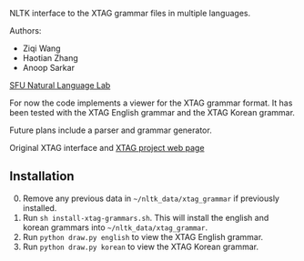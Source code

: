 NLTK interface to the XTAG grammar files in multiple languages.

Authors:

* Ziqi Wang
* Haotian Zhang
* Anoop Sarkar

[SFU Natural Language Lab](http://natlang.cs.sfu.ca/)

For now the code implements a viewer for the XTAG grammar format.
It has been tested with the XTAG English grammar and the XTAG Korean
grammar.

Future plans include a parser and grammar generator.

Original XTAG interface and [XTAG project web page](http://www.cis.upenn.edu/~xtag/)

Installation
------------

0. Remove any previous data in `~/nltk_data/xtag_grammar` if previously installed.
1. Run `sh install-xtag-grammars.sh`. This will install the english and korean grammars into `~/nltk_data/xtag_grammar`.
2. Run `python draw.py english` to view the XTAG English grammar.
3. Run `python draw.py korean` to view the XTAG Korean grammar.

